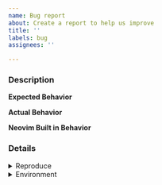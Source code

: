 ```yaml
---
name: Bug report
about: Create a report to help us improve
title: ''
labels: bug
assignees: ''

---
```


### Description
<!-- Whats wrong? what is not working? what Issue(s) are you facing?, when ....  -->

**Expected Behavior**
<!-- what is the Expected Behaviour in the steps you've defined above? -->

**Actual Behavior**
<!-- what is the Actual Behaviour your getting from the steps you've defined above? -->

**Neovim Built in Behavior**
<!-- what is the Default Behavior of vim.lsp.buf.the handlers? -->

### Details

<!-- Steps to reproduce -->
<details><summary>Reproduce</summary>

1. nvim -u test.vim the min config that only lspsaga
2. post your program language min code snippet that can reproduce your issue
3. 
</details>

<!-- Environment Information -->
<details><summary>Environment</summary>

- nvim --version output: 
- Operating system: 
- lspsaga commit: 

</details>
